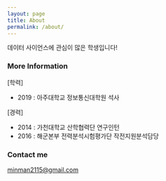 ```yaml
---
layout: page
title: About
permalink: /about/
---
```


데이터 사이언스에 관심이 많은 학생입니다!

### More Information

[학력]
- 2019 : 아주대학교 정보통신대학원 석사

[경력]
- 2014 : 가천대학교 산학협력단 연구인턴
- 2016 : 해군본부 전력분석시험평가단 작전지원분석담당

### Contact me

[minman2115@gmail.com](mailto:email@domain.com)
